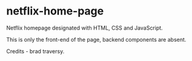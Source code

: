 # netflix-home-page

Netflix homepage designated with HTML, CSS and JavaScript.

This is only the front-end of the page, backend components are absent.

Credits - brad traversy.
